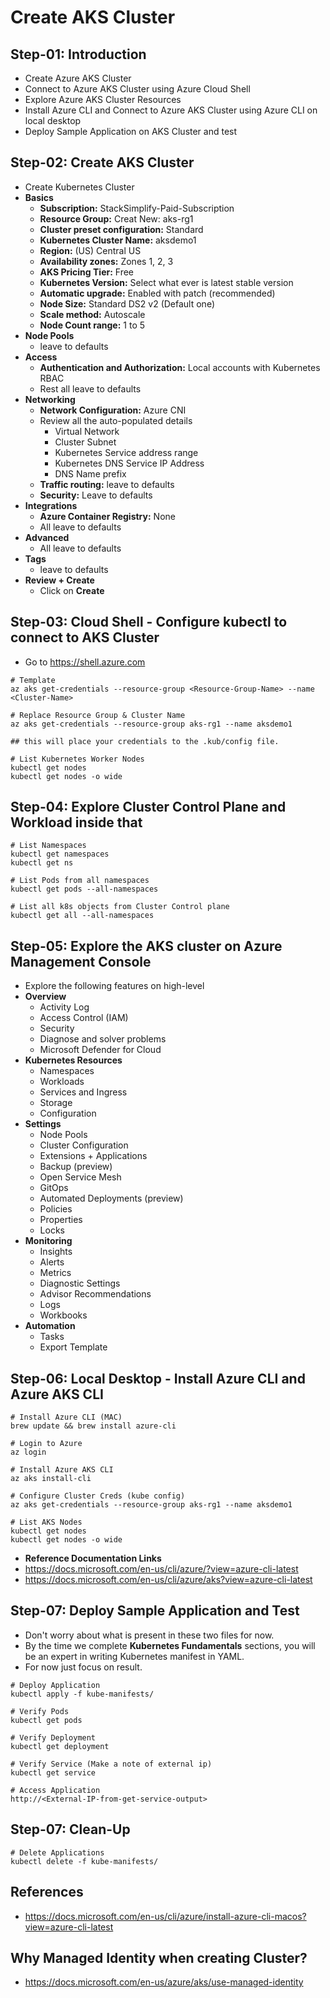 # Create AKS Cluster

## Step-01: Introduction
- Create Azure AKS Cluster
- Connect to Azure AKS Cluster using Azure Cloud Shell
- Explore Azure AKS Cluster Resources
- Install Azure CLI and Connect to Azure AKS Cluster using Azure CLI on local desktop
- Deploy Sample Application on AKS Cluster and test


## Step-02: Create AKS Cluster
- Create Kubernetes Cluster
- **Basics**
  - **Subscription:** StackSimplify-Paid-Subscription
  - **Resource Group:** Creat New: aks-rg1
  - **Cluster preset configuration:** Standard
  - **Kubernetes Cluster Name:** aksdemo1
  - **Region:** (US) Central US
  - **Availability zones:** Zones 1, 2, 3
  - **AKS Pricing Tier:** Free
  - **Kubernetes Version:** Select what ever is latest stable version
  - **Automatic upgrade:** Enabled with patch (recommended)
  - **Node Size:** Standard DS2 v2 (Default one)
  - **Scale method:** Autoscale
  - **Node Count range:** 1 to 5
- **Node Pools**
  - leave to defaults
- **Access**
  - **Authentication and Authorization:** 	Local accounts with Kubernetes RBAC
  - Rest all leave to defaults
- **Networking**
  - **Network Configuration:** Azure CNI
  - Review all the auto-populated details 
    - Virtual Network
    - Cluster Subnet
    - Kubernetes Service address range
    - Kubernetes DNS Service IP Address
    - DNS Name prefix
  - **Traffic routing:** leave to defaults
  - **Security:** Leave to defaults
- **Integrations**
  - **Azure Container Registry:** None
  - All leave to defaults
- **Advanced**
  -  All leave to defaults
- **Tags**
  - leave to defaults
- **Review + Create**
  - Click on **Create**


## Step-03: Cloud Shell - Configure kubectl to connect to AKS Cluster
- Go to https://shell.azure.com
```t
# Template
az aks get-credentials --resource-group <Resource-Group-Name> --name <Cluster-Name>

# Replace Resource Group & Cluster Name
az aks get-credentials --resource-group aks-rg1 --name aksdemo1

## this will place your credentials to the .kub/config file.

# List Kubernetes Worker Nodes
kubectl get nodes 
kubectl get nodes -o wide
```

## Step-04: Explore Cluster Control Plane and Workload inside that
```t
# List Namespaces
kubectl get namespaces
kubectl get ns

# List Pods from all namespaces
kubectl get pods --all-namespaces

# List all k8s objects from Cluster Control plane
kubectl get all --all-namespaces
```

## Step-05: Explore the AKS cluster on Azure Management Console
- Explore the following features on high-level
- **Overview**
  - Activity Log
  - Access Control (IAM)
  - Security
  - Diagnose and solver problems
  - Microsoft Defender for Cloud
- **Kubernetes Resources**  
  - Namespaces
  - Workloads
  - Services and Ingress
  - Storage
  - Configuration
- **Settings**
  - Node Pools
  - Cluster Configuration
  - Extensions + Applications
  - Backup (preview)
  - Open Service Mesh
  - GitOps
  - Automated Deployments (preview)
  - Policies
  - Properties
  - Locks
- **Monitoring**
  - Insights
  - Alerts
  - Metrics
  - Diagnostic Settings
  - Advisor Recommendations
  - Logs
  - Workbooks
- **Automation** 
  - Tasks
  - Export Template    



## Step-06: Local Desktop - Install Azure CLI and Azure AKS CLI
```t
# Install Azure CLI (MAC)
brew update && brew install azure-cli

# Login to Azure
az login

# Install Azure AKS CLI
az aks install-cli

# Configure Cluster Creds (kube config)
az aks get-credentials --resource-group aks-rg1 --name aksdemo1

# List AKS Nodes
kubectl get nodes 
kubectl get nodes -o wide
```
- **Reference Documentation Links**
- https://docs.microsoft.com/en-us/cli/azure/?view=azure-cli-latest
- https://docs.microsoft.com/en-us/cli/azure/aks?view=azure-cli-latest

## Step-07: Deploy Sample Application and Test
- Don't worry about what is present in these two files for now. 
- By the time we complete **Kubernetes Fundamentals** sections, you will be an expert in writing Kubernetes manifest in YAML.
- For now just focus on result. 
```t
# Deploy Application
kubectl apply -f kube-manifests/

# Verify Pods
kubectl get pods

# Verify Deployment
kubectl get deployment

# Verify Service (Make a note of external ip)
kubectl get service

# Access Application
http://<External-IP-from-get-service-output>
```

## Step-07: Clean-Up
```t
# Delete Applications
kubectl delete -f kube-manifests/
```

## References
- https://docs.microsoft.com/en-us/cli/azure/install-azure-cli-macos?view=azure-cli-latest

## Why Managed Identity when creating Cluster?
- https://docs.microsoft.com/en-us/azure/aks/use-managed-identity
